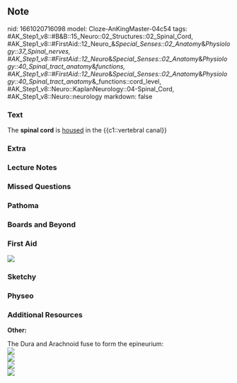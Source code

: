 ## Note
nid: 1661020716098
model: Cloze-AnKingMaster-04c54
tags: #AK_Step1_v8::#B&B::15_Neuro::02_Structures::02_Spinal_Cord, #AK_Step1_v8::#FirstAid::12_Neuro_&_Special_Senses::02_Anatomy_&_Physiology::37_Spinal_nerves, #AK_Step1_v8::#FirstAid::12_Neuro_&_Special_Senses::02_Anatomy_&_Physiology::40_Spinal_tract_anatomy_&_functions, #AK_Step1_v8::#FirstAid::12_Neuro_&_Special_Senses::02_Anatomy_&_Physiology::40_Spinal_tract_anatomy_&_functions::cord_level, #AK_Step1_v8::Neuro::KaplanNeurology::04-Spinal_Cord, #AK_Step1_v8::Neuro::neurology
markdown: false

### Text
The <b>spinal cord</b> is <u>housed</u> in the {{c1::vertebral
canal}}

### Extra


### Lecture Notes


### Missed Questions


### Pathoma


### Boards and Beyond


### First Aid
<img src="tmpc6rbX1.png">

### Sketchy


### Physeo


### Additional Resources
<b>Other:</b>
<div>
  The Dura and Arachnoid fuse to form the epineurium:
</div><img src="paste-4518026422518312.png">
<div><img src="paste-4522918390268492.png"></div>
<div><img src="paste-4528033696318430.png"></div>
<div><img src="paste-4536597861106090.png"></div>
